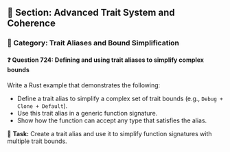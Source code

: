 ## 📘 Section: Advanced Trait System and Coherence  
### 🔹 Category: Trait Aliases and Bound Simplification  
#### ❓ Question 724: Defining and using trait aliases to simplify complex bounds

Write a Rust example that demonstrates the following:

- Define a trait alias to simplify a complex set of trait bounds (e.g., `Debug + Clone + Default`).
- Use this trait alias in a generic function signature.
- Show how the function can accept any type that satisfies the alias.

🔧 **Task:** Create a trait alias and use it to simplify function signatures with multiple trait bounds.
